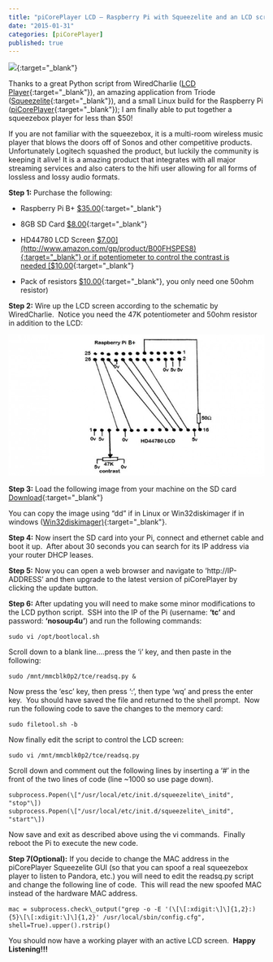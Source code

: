 ```yaml
---
title: "piCorePlayer LCD – Raspberry Pi with Squeezelite and an LCD screen"
date: "2015-01-31"
categories: [piCorePlayer]
published: true
---
```

[![](https://img.youtube.com/vi/TvvKoFj5pQ0/0.jpg#center)](https://www.youtube.com/watch?v=TvvKoFj5pQ0){:target="_blank"}


Thanks to a great Python script from WiredCharlie ([LCD Player](http://forums.slimdevices.com/showthread.php?101269-piCorePlayer-%A32-LCD){:target="_blank"}), an amazing application from Triode ([Squeezelite](http://forums.slimdevices.com/showthread.php?97046-Announce-Squeezelite-a-small-headless-squeezeplay-emulator-for-linux-(alsa-only)){:target="_blank"}), and a small Linux build for the Raspberry Pi ([piCorePlayer](http://forums.slimdevices.com/showthread.php?97803-piCorePlayer-Squeezelite-on-Microcore-linux-An-embedded-OS-in-RAM-with-Squeezelite){:target="_blank"}); I am finally able to put together a squeezebox player for less than $50!

If you are not familiar with the squeezebox, it is a multi-room wireless music player that blows the doors off of Sonos and other competitive products. Unfortunately Logitech squashed the product, but luckily the community is keeping it alive! It is a amazing product that integrates with all major streaming services and also caters to the hifi user allowing for all forms of lossless and lossy audio formats.

**Step 1:** 
Purchase the following:
* Raspberry Pi B+ [$35.00](http://www.element14.com/community/community/raspberry-pi?CMP=KNC-PS-G-NA-RPI-BRND){:target="_blank"}

* 8GB SD Card [$8.00](http://www.amazon.com/Sandisk-MicroSDHC-Memory-Card-Adapter/dp/B000WH6H1M){:target="_blank"}

* HD44780 LCD Screen [$7.00](http://www.amazon.com/gp/product/B00FHSPES8){:target="_blank"} or if potentiometer to control the contrast is needed [$10.00](https://www.adafruit.com/product/181){:target="_blank"}

* Pack of resistors [$10.00](http://www.amazon.com/E-Projects-400-Piece-Value-Resistor/dp/B00E9Z0OCG){:target="_blank"}, you only need one 50ohm resistor)

**Step 2:** Wire up the LCD screen according to the schematic by WiredCharlie.  Notice you need the 47K potentiometer and 50ohm resistor in addition to the LCD:

![](../images/piCorePlayerLCD-672x372.jpg)

**Step 3:** Load the following image from your machine on the SD card [Download](https://drive.google.com/file/d/0B-txOr6ZUTq5blI4RkQxNXF4ajg/view?usp=sharing){:target="_blank"}

You can copy the image using “dd” if in Linux or Win32diskimager if in windows ([Win32diskimager)](http://sourceforge.net/projects/win32diskimager/){:target="_blank"}.

**Step 4:** Now insert the SD card into your Pi, connect and ethernet cable and boot it up.  After about 30 seconds you can search for its IP address via your router DHCP leases.

**Step 5:** Now you can open a web browser and navigate to ‘http://IP-ADDRESS’ and then upgrade to the latest version of piCorePlayer by clicking the update button.

**Step 6:** After updating you will need to make some minor modifications to the LCD python script.  SSH into the IP of the Pi (username: **‘tc’** and password: **‘nosoup4u’**) and run the following commands:
```
sudo vi /opt/bootlocal.sh
```

Scroll down to a blank line….press the ‘i’ key, and then paste in the following:
```
sudo /mnt/mmcblk0p2/tce/readsq.py &
```
Now press the ‘esc’ key, then press ‘:’, then type ‘wq’ and press the enter key.  You should have saved the file and returned to the shell prompt.  Now run the following code to save the changes to the memory card:
```
sudo filetool.sh -b
```
Now finally edit the script to control the LCD screen:
```
sudo vi /mnt/mmcblk0p2/tce/readsq.py
```
Scroll down and comment out the following lines by inserting a ‘#’ in the front of the two lines of code (line ~1000 so use page down).
```
subprocess.Popen(\["/usr/local/etc/init.d/squeezelite\_initd", "stop"\])
subprocess.Popen(\["/usr/local/etc/init.d/squeezelite\_initd", "start"\])
```
Now save and exit as described above using the vi commands.  Finally reboot the Pi to execute the new code.

**Step 7(Optional):** If you decide to change the MAC address in the piCorePlayer Squeezelite GUI (so that you can spoof a real squeezebox player to listen to Pandora, etc.) you will need to edit the readsq.py script and change the following line of code.  This will read the new spoofed MAC instead of the hardware MAC address.
```
mac = subprocess.check\_output("grep -o -E '(\[\[:xdigit:\]\]{1,2}:){5}\[\[:xdigit:\]\]{1,2}' /usr/local/sbin/config.cfg", shell=True).upper().rstrip()
```
You should now have a working player with an active LCD screen.  **Happy Listening!!!**